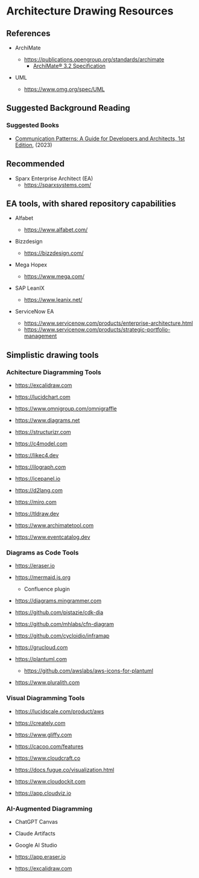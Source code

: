
# Architecture Drawing Resources

## References

- ArchiMate
  + https://publications.opengroup.org/standards/archimate
    * [ArchiMate® 3.2 Specification](https://pubs.opengroup.org/architecture/archimate32-doc/index.html)


- UML 
  + https://www.omg.org/spec/UML



## Suggested Background Reading

### Suggested Books
 
- [Communication Patterns: A Guide for Developers and Architects, 1st Edition](https://www.amazon.com/Communication-Patterns-Guide-Developers-Architects/dp/1098140540/), (2023)



## Recommended

- Sparx Enterprise Architect (EA)
  + https://sparxsystems.com/


## EA tools, with shared repository capabilities 

- Alfabet
  + https://www.alfabet.com/

- Bizzdesign 
  + https://bizzdesign.com/

- Mega Hopex
  + https://www.mega.com/

- SAP LeanIX 
  + https://www.leanix.net/

- ServiceNow EA
  + https://www.servicenow.com/products/enterprise-architecture.html
  + https://www.servicenow.com/products/strategic-portfolio-management


## Simplistic drawing tools 

### Achitecture Diagramming Tools

- https://excalidraw.com

- https://lucidchart.com

- https://www.omnigroup.com/omnigraffle

- https://www.diagrams.net

- https://structurizr.com

- https://c4model.com

- https://likec4.dev

- https://ilograph.com

- https://icepanel.io

- https://d2lang.com

- https://miro.com

- https://tldraw.dev

- https://www.archimatetool.com

- https://www.eventcatalog.dev


### Diagrams as Code Tools

- https://eraser.io

- https://mermaid.js.org
  + Confluence plugin

- https://diagrams.mingrammer.com

- https://github.com/pistazie/cdk-dia

- https://github.com/mhlabs/cfn-diagram

- https://github.com/cycloidio/inframap

- https://grucloud.com

- https://plantuml.com
  + https://github.com/awslabs/aws-icons-for-plantuml

- https://www.pluralith.com


### Visual Diagramming Tools

- https://lucidscale.com/product/aws

- https://creately.com

- https://www.gliffy.com

- https://cacoo.com/features

- https://www.cloudcraft.co

- https://docs.fugue.co/visualization.html

- https://www.cloudockit.com

- https://app.cloudviz.io


### AI-Augmented Diagramming

- ChatGPT Canvas 

- Claude Artifacts

- Google AI Studio

- https://app.eraser.io

- https://excalidraw.com


